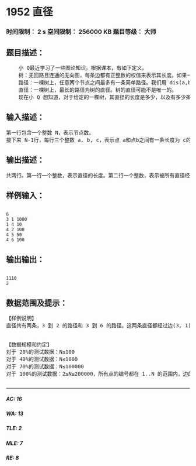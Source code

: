 # 1952 直径   
### 时间限制： 2 s     空间限制： 256000 KB     题目等级： 大师  
## 题目描述：  

<pre>
    小 Q最近学习了一些图论知识。根据课本，有如下定义。   
    树：无回路且连通的无向图，每条边都有正整数的权值来表示其长度。如果一棵树有N个节点，可以证明其有且仅有 N-1 条边。   
    路径：一棵树上，任意两个节点之间最多有一条简单路径。我们用 dis(a,b)表示点 a 和点 b 的路径上各边长度之和。称 dis(a,b)为 a、b 两个节点间的距离。   
    直径：一棵树上，最长的路径为树的直径。树的直径可能不是唯一的。   
    现在小 Q 想知道，对于给定的一棵树，其直径的长度是多少，以及有多少条边满足所有的直径都经过该边。
</pre>
  
  
## 输入描述：  

<pre>
第一行包含一个整数 N，表示节点数。   
接下来 N-1行，每行三个整数 a, b, c，表示点 a和点b之间有一条长度为 c的无向边。
</pre>
  
  
## 输出描述：  

<pre>
共两行。第一行一个整数，表示直径的长度。第二行一个整数，表示被所有直径经过的边的数量。
</pre>
  
  
## 样例输入：  

<pre><code>
6   
3 1 1000   
1 4 10   
4 2 100   
4 5 50   
4 6 100
</code></pre>
  
  
## 输出输出：  

<pre><code>
1110   
2
</code></pre>
  
  
## 数据范围及提示：  

<pre>
【样例说明】   
直径共有两条，3 到 2 的路径和 3 到 6 的路径。这两条直径都经过边(3, 1)和边(1, 4)。  
  

【数据规模和约定】   
对于 20%的测试数据：N≤100   
对于 40%的测试数据：N≤1000   
对于 70%的测试数据：N≤100000   
对于 100%的测试数据：2≤N≤200000，所有点的编号都在 1..N 的范围内，边的权值≤109。
 
</pre>
  
  
***  

##### AC: 16  
##### WA: 13  
##### TLE: 2  
##### MLE: 7  
##### RE: 8  
